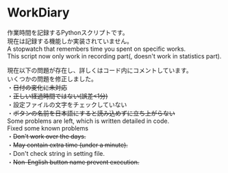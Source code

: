 # WorkDiary
作業時間を記録するPythonスクリプトです。  
現在は記録する機能しか実装されていません。  
A stopwatch that remembers time you spent on specific works.  
This script now only work in recording part(, doesn't work in statistics part).  

現在以下の問題が存在し、詳しくはコード内にコメントしています。  
いくつかの問題を修正しました。  
・~~日付の変化に未対応~~  
・~~正しい経過時間ではない(誤差<1分)~~  
・設定ファイルの文字をチェックしていない  
・~~ボタンの名前を日本語にすると読み込めずに立ち上がらない~~  
Some problems are left, which is written detailed in code.  
Fixed some known problems  
・~~Don't work over the days.~~  
・~~May contain extra time (under a minute).~~  
・Don't check string in setting file.  
・~~Non-English button name prevent execution.~~  

